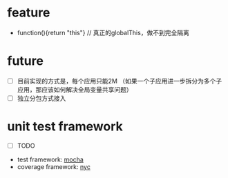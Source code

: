 # feature
- function(){return "this"} // 真正的globalThis，做不到完全隔离

# future
- [ ] 目前实现的方式是，每个应用只能2M （如果一个子应用进一步拆分为多个子应用，那应该如何解决全局变量共享问题）
- [ ] 独立分包方式接入

# unit test framework
- [ ] TODO
- test framework: [mocha](https://mochajs.org/)
- coverage framework: [nyc](https://istanbul.js.org/)
